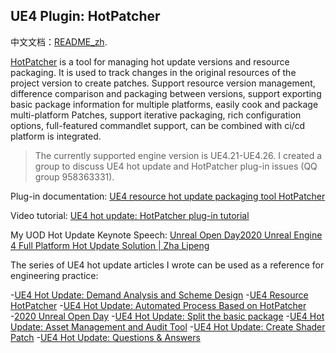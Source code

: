 ## UE4 Plugin: HotPatcher
中文文档：[README_zh](https://github.com/hxhb/HotPatcher/blob/master/README_zh.md).

[HotPatcher](https://github.com/hxhb/HotPatcher) is a tool for managing hot update versions and resource packaging. It is used to track changes in the original resources of the project version to create patches. Support resource version management, difference comparison and packaging between versions, support exporting basic package information for multiple platforms, easily cook and package multi-platform Patches, support iterative packaging, rich configuration options, full-featured commandlet support, can be combined with ci/cd platform is integrated.

>The currently supported engine version is UE4.21-UE4.26. I created a group to discuss UE4 hot update and HotPatcher plug-in issues (QQ group 958363331).

Plug-in documentation: [UE4 resource hot update packaging tool HotPatcher](https://imzlp.com/posts/17590/)

Video tutorial: [UE4 hot update: HotPatcher plug-in tutorial](https://www.bilibili.com/video/BV1Tz4y197tR/)

My UOD Hot Update Keynote Speech: [Unreal Open Day2020 Unreal Engine 4 Full Platform Hot Update Solution | Zha Lipeng](https://www.bilibili.com/video/BV1ir4y1c76g)

The series of UE4 hot update articles I wrote can be used as a reference for engineering practice:

-[UE4 Hot Update: Demand Analysis and Scheme Design](https://imzlp.com/posts/17371)
-[UE4 Resource HotPatcher](https://imzlp.com/posts/17590/)
-[UE4 Hot Update: Automated Process Based on HotPatcher](https://imzlp.com/posts/10938/)
-[2020 Unreal Open Day](https://imzlp.com/posts/11043/)
-[UE4 Hot Update: Split the basic package](https://imzlp.com/posts/13765/)
-[UE4 Hot Update: Asset Management and Audit Tool](https://imzlp.com/posts/3675)
-[UE4 Hot Update: Create Shader Patch](https://imzlp.com/posts/5867/)
-[UE4 Hot Update: Questions & Answers](https://imzlp.com/posts/16895/)
